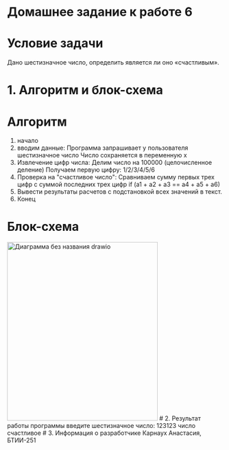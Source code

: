 # Домашнее задание к работе 6

# Условие задачи
Дано шестизначное число, определить является ли оно «счастливым».

# 1. Алгоритм и блок-схема

# Алгоритм

1. начало
2. вводим данные:
   Программа запрашивает у пользователя шестизначное число
   Число сохраняется в переменную x
3. Извлечение цифр числа:
   Делим число на 100000 (целочисленное деление)
   Получаем первую цифру: 1/2/3/4/5/6
4. Проверка на "счастливое число":
   Сравниваем сумму первых трех цифр с суммой последних трех цифр
   if (a1 + a2 + a3 == a4 + a5 + a6)
5. Вывести результаты расчетов с подстановкой всех значений в текст.
6. Конец

# Блок-схема  
<img width="351" height="416" alt="Диаграмма без названия drawio" src="https://github.com/user-attachments/assets/38f65627-bc29-44ce-a58e-43f2e6016391" />
# 2. Результат работы программы
введите шестизначное число:
123123
число счастливое
# 3. Информация о разработчике
Карнаух Анастасия, БТИИ-251
